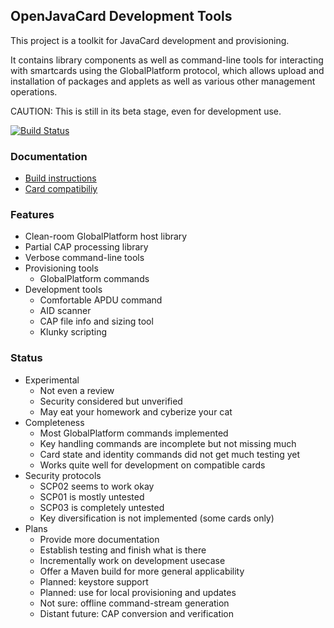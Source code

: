 ## OpenJavaCard Development Tools

This project is a toolkit for JavaCard development and provisioning.

It contains library components as well as command-line tools for
interacting with smartcards using the GlobalPlatform protocol,
which allows upload and installation of packages and applets as
well as various other management operations.

CAUTION: This is still in its beta stage, even for development use.

[![Build Status](https://travis-ci.org/OpenJavaCard/openjavacard-tools.svg?branch=master)](https://travis-ci.org/OpenJavaCard/openjavacard-tools)

### Documentation

 * [Build instructions](doc/building.md)
 * [Card compatibiliy](doc/cards.md)

### Features

 * Clean-room GlobalPlatform host library
 * Partial CAP processing library
 * Verbose command-line tools
 * Provisioning tools
   * GlobalPlatform commands
 * Development tools
   * Comfortable APDU command
   * AID scanner
   * CAP file info and sizing tool
   * Klunky scripting

### Status

 * Experimental
   * Not even a review
   * Security considered but unverified
   * May eat your homework and cyberize your cat
 * Completeness
   * Most GlobalPlatform commands implemented
   * Key handling commands are incomplete but not missing much
   * Card state and identity commands did not get much testing yet
   * Works quite well for development on compatible cards
 * Security protocols
   * SCP02 seems to work okay
   * SCP01 is mostly untested
   * SCP03 is completely untested
   * Key diversification is not implemented (some cards only)
 * Plans
   * Provide more documentation
   * Establish testing and finish what is there
   * Incrementally work on development usecase
   * Offer a Maven build for more general applicability
   * Planned: keystore support
   * Planned: use for local provisioning and updates
   * Not sure: offline command-stream generation
   * Distant future: CAP conversion and verification
